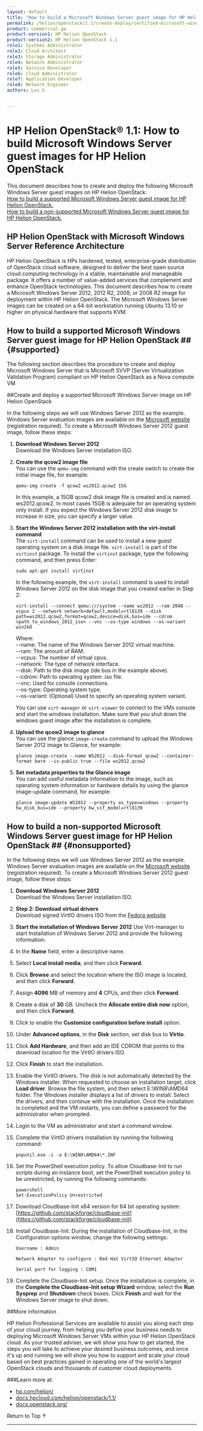 ```yaml
---
layout: default
title: "How to build a Microsoft Windows Server guest image for HP Helion OpenStack "
permalink: /helion/openstack/1.1/create-deploy/certified-microsoft-windows/guest-image/
product: commercial.ga
product-version1: HP Helion OpenStack
product-version2: HP Helion OpenStack 1.1
role1: Systems Administrator 
role2: Cloud Architect 
role3: Storage Administrator 
role4: Network Administrator 
role5: Service Developer 
role6: Cloud Administrator 
role7: Application Developer 
role8: Network Engineer 
authors: Lou G


---
```

<!--PUBLISHED-->


<script>

function PageRefresh {
onLoad="window.refresh"
}

PageRefresh();

</script>

<!---
<p style="font-size: small;"> <a href="/helion/openstack/1.1/install-beta/kvm/">&#9664; PREV</a> | <a href="/helion/openstack/1.1/install-beta-overview/">&#9650; UP</a> | <a href="/helion/openstack/1.1/install-beta/esx/">NEXT &#9654;</a> </p> -->


# HP Helion OpenStack&reg; 1.1: How to build Microsoft Windows Server guest images for HP Helion OpenStack 
This document describes how to create and deploy the following Microsoft Windows Server guest images on HP Helion OpenStack:<br>
[How to build a supported Microsoft Windows Server guest image for HP Helion OpenStack.](#supported) <br>
[How to build a non-supported Microsoft Windows Server guest image for HP Helion OpenStack.](#nonsupported)

## HP Helion OpenStack with Microsoft Windows Server Reference Architecture 

HP Helion OpenStack is HPs hardened, tested, enterprise-grade distribution of OpenStack cloud software, designed to deliver the best open source cloud computing technology in a stable, maintainable and manageable package. It offers a number of value-added services that complement and enhance OpenStack technologies. This document describes how to create a Microsoft Windows Server 2012, 2012 R2, 2008, or 2008 R2 image for deployment within HP Helion OpenStack. The Microsoft Windows Server images can be created on a 64-bit workstation running Ubuntu 13.10 or higher on physical hardware that supports KVM. 

## How to build a supported Microsoft Windows Server guest image for HP Helion OpenStack ## {#supported}
The following section describes the procedure to create and deploy Microsoft Windows Server that is Microsoft SVVP (Server Virtualization Validation Program) compliant on HP Helion OpenStack as a Nova compute VM


##Create and deploy a supported Microsoft Windows Server image on HP Helion OpenStack

In the following steps we will use Windows Server 2012 as the example. Windows Server evaluation images are available on the [Microsoft website](http://www.microsoft.com/en-us/evalcenter/try) (registration required).
To create a Microsoft Windows Server 2012 guest image, follow these steps:

1.	**Download Windows Server 2012** <br> 
Download the Windows Server installation ISO. 

2.	**Create the qcow2 image file** <br>
You can use the `qemu-img` command with the create switch to create the initial image file, for example:

		qemu-img create -f qcow2 ws2012.qcow2 15G

	In this example, a 15GB qcow2 disk image file is created and is named ws2012.qcow2. In most cases 15GB is adequate for an operating system only install. If you expect the Windows Server 2012 disk image to increase in size, you can specify a larger value.


3.	**Start the Windows Server 2012 installation with the virt-install command** <br>
The `virt-install` command can be used to install a new guest operating system on a disk image file. `virt-install` is part of the `virtinst` package. To install the `virtinst` package, type the following command, and then press Enter:

		sudo apt-get install virtinst

	In the following example, the `virt-install` command is used to install Windows Server 2012 on the disk image that you created earlier in Step 2:

		virt-install --connect qemu:///system --name ws2012 --ram 2048 --vcpus 2 --network network=default,model=rtl8139 --disk path=ws2012.qcow2,format=qcow2,device=disk,bus=ide --cdrom <path_to_windows_2012_iso> --vnc --os-type windows --os-variant win2k8

	Where:<br>
 	--name: The name of the Windows Server 2012 virtual machine.<br>
	--ram: The amount of RAM. <br>
	--vcpus: The number of virtual cpus. <br>
	--network: The type of network interface. <br>
	--disk: Path to the disk image (ide bus in the example above). <br>
	--cdrom: Path to operating system .iso file. <br>
	--vnc: Used for console connections. <br>
	--os-type: Operating system type. <br>
	--os-variant: (Optional) Used to specify an operating system variant. <br>

	You can use `virt-manager` or `virt-viewer` to connect to the VMs console and start the windows installation. Make sure that you shut down the windows guest image after the installation is complete.


4.	**Upload the qcow2 image to glance**<br>
You can use the glance `image-create` command to upload the Windows Server 2012 image to Glance, for example:

		glance image-create --name WS2012 --disk-format qcow2 --container-format bare --is-public true --file ws2012.qcow2

5.	**Set metadata properties to the Glance image**<br>
You can add useful metadata information to the image, such as operating system information or hardware details by using the glance image-update command, for example:

		glance image-update WS2012 --property os_type=windows --property hw_disk_bus=ide --property hw_vif_model=rtl8139

## How to build a non-supported Microsoft Windows Server guest image for HP Helion OpenStack ## {#nonsupported}

In the following steps we will use Windows Server 2012 as the example. Windows Server evaluation images are available on the [Microsoft website](http://www.microsoft.com/en-us/evalcenter/try) (registration required).
To create a Microsoft Windows Server 2012 guest image, follow these steps: <br>

1.	**Download Windows Server 2012** <br> 
Download the Windows Server installation ISO. 

2.	**Step 2: Download virtual drivers** <br>
Download signed VirtIO drivers ISO from the [Fedora website](http://alt.fedoraproject.org/pub/alt/virtio-win/latest/images/.)

		
3.	**Start the installation of Windows Server 2012**
Use Virt-manager to start Installation of Windows Server 2012 and provide the following information:
   1. In the **Name** field, enter a descriptive name.
   2. Select **Local install media**, and then click **Forward**.
   3. Click **Browse** and select the location where the ISO image is located, and then click **Forward**.
   4. Assign **4096** MB of memory and **4** CPUs, and then click **Forward**.
   5. Create a disk of **30** GB. Uncheck the **Allocate entire disk now** option, and then click **Forward**.
   6. Click to enable the **Customize configuration before install** option.
   7. Under **Advanced options**, in the **Disk** section, set disk bus to **Virtio**.
   8. Click **Add Hardware**, and then add an IDE CDROM that points to the download location for the VirtIO drivers ISO.
   9. Click **Finish** to start the installation.
4. Enable the VirtIO drivers. The disk is not automatically detected by the Windows installer. When requested to choose an installation target, click **Load driver**. Browse the file system, and then select E:\WIN8\AMD64 folder. The Windows installer displays a list of drivers to install. Select the drivers, and then continue with the installation. Once the installation is completed and the VM restarts, you can define a password for the administrator when prompted.
5. Login to the VM as administrator and start a command window.
6. Complete the VirtIO drivers installation by running the following command:

    `pnputil.exe -i -a E:\WIN8\AMD64\*.INF`
7. Set the PowerShell execution policy. To allow Cloudbase-Init to run scripts during an instance boot, set the PowerShell execution policy to be unrestricted, by running the following commands:

    `powershell` <br>
    `Set-ExecutionPolicy Unrestricted`
8. Download Cloudbase-Init x64 version for 64 bit operating system: 
[https://github.com/stackforge/cloudbase-init](https://github.com/stackforge/cloudbase-init)
9. Install Cloudbase-Init. During the installation of Cloudbase-Init, in the Configuration options window, change the following settings:

    `Username : Admin`

    `Network Adapter to configure : Red Hat VirtIO Ethernet Adapter`

    `Serial port for logging : COM1`

10. Complete the Cloudbase-Init setup. Once the installation is complete, in the **Complete the Cloudbase-Init setup Wizard** window, select the **Run Sysprep** and **Shutdown** check boxes. Click **Finish** and wait for the Windows Server image to shut down.





##More information

HP Helion Professional Services are available to assist you along each step of your cloud journey, from helping you define your business needs to deploying Microsoft Windows Server VMs within your HP Helion OpenStack cloud. As your trusted adviser, we will show you how to get started, the steps you will take to achieve your desired business outcomes, and once it's up and running we will show you how to support and scale your cloud based on best practices gained in operating one of the world's largest OpenStack clouds and thousands of customer cloud deployments.

###Learn more at:

* [hp.com/helion/](http://www8.hp.com/us/en/cloud/helion-overview.html)
* [docs.hpcloud.com/helion/openstack/1.1/](http://docs.hpcloud.com/helion/openstack/1.1/)
* [docs.openstack.org/](http://docs.openstack.org/)



<a href="#top" style="padding:14px 0px 14px 0px; text-decoration: none;"> Return to Top &#8593; </a>

----
